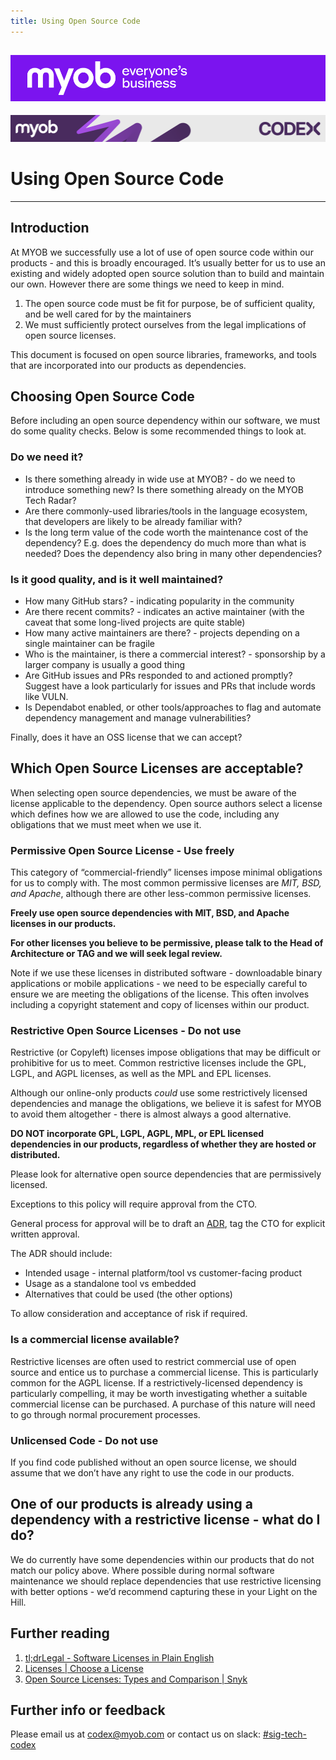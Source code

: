 ```yaml
---
title: Using Open Source Code
---
```


![MYOB Banner](../../assets/images/myob-banner.png)
---


<!-- confluence-page-id: 9294021787 -->
![](../assets/BANNER.png)

# Using Open Source Code

---

## Introduction

At MYOB we successfully use a lot of use of open source code within our products - and this is broadly encouraged. It’s usually better for us to use an existing and widely adopted open source solution than to build and maintain our own. However there are some things we need to keep in mind.

1. The open source code must be fit for purpose, be of sufficient quality, and be well cared for by the maintainers
2. We must sufficiently protect ourselves from the legal implications of open source licenses.

This document is focused on open source libraries, frameworks, and tools that are incorporated into our products as dependencies.

## Choosing Open Source Code

Before including an open source dependency within our software, we must do some quality checks. Below is some recommended things to look at.

### Do we need it?

- Is there something already in wide use at MYOB? - do we need to introduce something new? Is there something already on the MYOB Tech Radar?
- Are there commonly-used libraries/tools in the language ecosystem, that developers are likely to be already familiar with?
- Is the long term value of the code worth the maintenance cost of the dependency? E.g. does the dependency do much more than what is needed? Does the dependency also bring in many other dependencies?

### Is it good quality, and is it well maintained?

- How many GitHub stars? - indicating popularity in the community
- Are there recent commits? - indicates an active maintainer (with the caveat that some long-lived projects are quite stable)
- How many active maintainers are there? - projects depending on a single maintainer can be fragile
- Who is the maintainer, is there a commercial interest? - sponsorship by a larger company is usually a good thing
- Are GitHub issues and PRs responded to and actioned promptly? Suggest have a look particularly for issues and PRs that include words like VULN.
- Is Dependabot enabled, or other tools/approaches to flag and automate dependency management and manage vulnerabilities?

Finally, does it have an OSS license that we can accept?

## Which Open Source Licenses are acceptable?

When selecting open source dependencies, we must be aware of the license applicable to the dependency. Open source authors select a license which defines how we are allowed to use the code, including any obligations that we must meet when we use it.

### Permissive Open Source License - **Use freely**

This category of “commercial-friendly” licenses impose minimal obligations for us to comply with. The most common permissive licenses are *MIT, BSD, and Apache*, although there are other less-common permissive licenses.

**Freely use open source dependencies with MIT, BSD, and Apache licenses in our products.**

**For other licenses you believe to be permissive, please talk to the Head of Architecture or TAG and we will seek legal review.**

Note if we use these licenses in distributed software - downloadable binary applications or mobile applications - we need to be especially careful to ensure we are meeting the obligations of the license. This often involves including a copyright statement and copy of licenses within our product.

### Restrictive Open Source Licenses - **Do not use**

Restrictive (or Copyleft) licenses impose obligations that may be difficult or prohibitive for us to meet. Common restrictive licenses include the GPL, LGPL, and AGPL licenses, as well as the MPL and EPL licenses.

Although our online-only products *could* use some restrictively licensed dependencies and manage the obligations, we believe it is safest for MYOB to avoid them altogether - there is almost always a good alternative.

**DO NOT incorporate GPL, LGPL, AGPL, MPL, or EPL licensed dependencies in our products, regardless of whether they are hosted or distributed.**

Please look for alternative open source dependencies that are permissively licensed.

Exceptions to this policy will require approval from the CTO.

General process for approval will be to draft an [ADR](../process-and-governance/architecture-decision-record.md), tag the CTO for explicit written approval.

The ADR should include:

- Intended usage - internal platform/tool vs customer-facing product
- Usage as a standalone tool vs embedded
- Alternatives that could be used (the other options)

To allow consideration and acceptance of risk if required.

### Is a commercial license available?

Restrictive licenses are often used to restrict commercial use of open source and entice us to purchase a commercial license. This is particularly common for the AGPL license. If a restrictively-licensed dependency is particularly compelling, it may be worth investigating whether a suitable commercial license can be purchased. A purchase of this nature will need to go through normal procurement processes.

### Unlicensed Code - **Do not use**

If you find code published without an open source license, we should assume that we don’t have any right to use the code in our products.

## One of our products is already using a dependency with a restrictive license - what do I do?

We do currently have some dependencies within our products that do not match our policy above. Where possible during normal software maintenance we should replace dependencies that use restrictive licensing with better options - we’d recommend capturing these in your Light on the Hill.

## Further reading

1. [tl;drLegal - Software Licenses in Plain English](https://tldrlegal.com/)
1. [Licenses | Choose a License](https://choosealicense.com/licenses/)
1. [Open Source Licenses: Types and Comparison | Snyk](https://snyk.io/learn/open-source-licenses/)

## Further info or feedback

Please email us at <codex@myob.com> or contact us on slack: [#sig-tech-codex](https://myob.slack.com/archives/C02N8ADPGUX)
